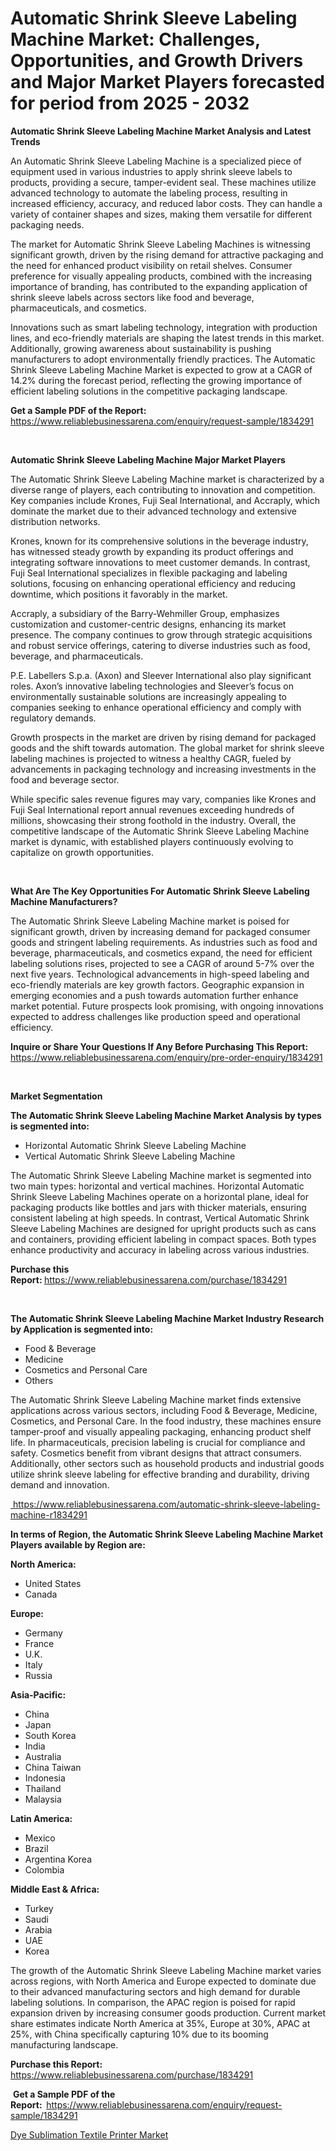 <p><h1>Automatic Shrink Sleeve Labeling Machine Market: Challenges, Opportunities, and Growth Drivers and Major Market Players forecasted for period from 2025 - 2032</h1></p><p><strong>Automatic Shrink Sleeve Labeling Machine Market Analysis and Latest Trends</strong></p>
<p><p>An Automatic Shrink Sleeve Labeling Machine is a specialized piece of equipment used in various industries to apply shrink sleeve labels to products, providing a secure, tamper-evident seal. These machines utilize advanced technology to automate the labeling process, resulting in increased efficiency, accuracy, and reduced labor costs. They can handle a variety of container shapes and sizes, making them versatile for different packaging needs.</p><p>The market for Automatic Shrink Sleeve Labeling Machines is witnessing significant growth, driven by the rising demand for attractive packaging and the need for enhanced product visibility on retail shelves. Consumer preference for visually appealing products, combined with the increasing importance of branding, has contributed to the expanding application of shrink sleeve labels across sectors like food and beverage, pharmaceuticals, and cosmetics.</p><p>Innovations such as smart labeling technology, integration with production lines, and eco-friendly materials are shaping the latest trends in this market. Additionally, growing awareness about sustainability is pushing manufacturers to adopt environmentally friendly practices. The Automatic Shrink Sleeve Labeling Machine Market is expected to grow at a CAGR of 14.2% during the forecast period, reflecting the growing importance of efficient labeling solutions in the competitive packaging landscape.</p></p>
<p><strong>Get a Sample PDF of the Report:&nbsp;</strong> <a href="https://www.reliablebusinessarena.com/enquiry/request-sample/1834291?utm_campaign=2259&utm_medium=2&utm_source=Github&utm_content=ia&utm_term=22022025&utm_id=automatic-shrink-sleeve-labeling-machine">https://www.reliablebusinessarena.com/enquiry/request-sample/1834291</a></p>
<p>&nbsp;</p>
<p><strong>Automatic Shrink Sleeve Labeling Machine Major Market Players</strong></p>
<p><p>The Automatic Shrink Sleeve Labeling Machine market is characterized by a diverse range of players, each contributing to innovation and competition. Key companies include Krones, Fuji Seal International, and Accraply, which dominate the market due to their advanced technology and extensive distribution networks.</p><p>Krones, known for its comprehensive solutions in the beverage industry, has witnessed steady growth by expanding its product offerings and integrating software innovations to meet customer demands. In contrast, Fuji Seal International specializes in flexible packaging and labeling solutions, focusing on enhancing operational efficiency and reducing downtime, which positions it favorably in the market.</p><p>Accraply, a subsidiary of the Barry-Wehmiller Group, emphasizes customization and customer-centric designs, enhancing its market presence. The company continues to grow through strategic acquisitions and robust service offerings, catering to diverse industries such as food, beverage, and pharmaceuticals.</p><p>P.E. Labellers S.p.a. (Axon) and Sleever International also play significant roles. Axon’s innovative labeling technologies and Sleever’s focus on environmentally sustainable solutions are increasingly appealing to companies seeking to enhance operational efficiency and comply with regulatory demands.</p><p>Growth prospects in the market are driven by rising demand for packaged goods and the shift towards automation. The global market for shrink sleeve labeling machines is projected to witness a healthy CAGR, fueled by advancements in packaging technology and increasing investments in the food and beverage sector.</p><p>While specific sales revenue figures may vary, companies like Krones and Fuji Seal International report annual revenues exceeding hundreds of millions, showcasing their strong foothold in the industry. Overall, the competitive landscape of the Automatic Shrink Sleeve Labeling Machine market is dynamic, with established players continuously evolving to capitalize on growth opportunities.</p></p>
<p>&nbsp;</p>
<p><strong>What Are The Key Opportunities For Automatic Shrink Sleeve Labeling Machine Manufacturers?</strong></p>
<p><p>The Automatic Shrink Sleeve Labeling Machine market is poised for significant growth, driven by increasing demand for packaged consumer goods and stringent labeling requirements. As industries such as food and beverage, pharmaceuticals, and cosmetics expand, the need for efficient labeling solutions rises, projected to see a CAGR of around 5-7% over the next five years. Technological advancements in high-speed labeling and eco-friendly materials are key growth factors. Geographic expansion in emerging economies and a push towards automation further enhance market potential. Future prospects look promising, with ongoing innovations expected to address challenges like production speed and operational efficiency.</p></p>
<p><strong>Inquire or Share Your Questions If Any Before Purchasing This Report:</strong> <a href="https://www.reliablebusinessarena.com/enquiry/pre-order-enquiry/1834291?utm_campaign=2259&utm_medium=2&utm_source=Github&utm_content=ia&utm_term=22022025&utm_id=automatic-shrink-sleeve-labeling-machine">https://www.reliablebusinessarena.com/enquiry/pre-order-enquiry/1834291</a></p>
<p>&nbsp;</p>
<p><strong>Market Segmentation</strong></p>
<p><strong>The Automatic Shrink Sleeve Labeling Machine Market Analysis by types is segmented into:</strong></p>
<p><ul><li>Horizontal Automatic Shrink Sleeve Labeling Machine</li><li>Vertical Automatic Shrink Sleeve Labeling Machine</li></ul></p>
<p><p>The Automatic Shrink Sleeve Labeling Machine market is segmented into two main types: horizontal and vertical machines. Horizontal Automatic Shrink Sleeve Labeling Machines operate on a horizontal plane, ideal for packaging products like bottles and jars with thicker materials, ensuring consistent labeling at high speeds. In contrast, Vertical Automatic Shrink Sleeve Labeling Machines are designed for upright products such as cans and containers, providing efficient labeling in compact spaces. Both types enhance productivity and accuracy in labeling across various industries.</p></p>
<p><strong>Purchase this Report:&nbsp;</strong><a href="https://www.reliablebusinessarena.com/purchase/1834291?utm_campaign=2259&utm_medium=2&utm_source=Github&utm_content=ia&utm_term=22022025&utm_id=automatic-shrink-sleeve-labeling-machine">https://www.reliablebusinessarena.com/purchase/1834291</a></p>
<p>&nbsp;</p>
<p><strong>The Automatic Shrink Sleeve Labeling Machine Market Industry Research by Application is segmented into:</strong></p>
<p><ul><li>Food & Beverage</li><li>Medicine</li><li>Cosmetics and Personal Care</li><li>Others</li></ul></p>
<p><p>The Automatic Shrink Sleeve Labeling Machine market finds extensive applications across various sectors, including Food & Beverage, Medicine, Cosmetics, and Personal Care. In the food industry, these machines ensure tamper-proof and visually appealing packaging, enhancing product shelf life. In pharmaceuticals, precision labeling is crucial for compliance and safety. Cosmetics benefit from vibrant designs that attract consumers. Additionally, other sectors such as household products and industrial goods utilize shrink sleeve labeling for effective branding and durability, driving demand and innovation.</p></p>
<p><a href="https://www.reliablebusinessarena.com/automatic-shrink-sleeve-labeling-machine-r1834291?utm_campaign=2259&utm_medium=2&utm_source=Github&utm_content=ia&utm_term=22022025&utm_id=automatic-shrink-sleeve-labeling-machine">&nbsp;https://www.reliablebusinessarena.com/automatic-shrink-sleeve-labeling-machine-r1834291</a></p>
<p><strong>In terms of Region, the Automatic Shrink Sleeve Labeling Machine Market Players available by Region are:</strong></p>
<p>
    <p> <strong> North America: </strong>
        <ul>
            <li>United States</li>
            <li>Canada</li>
        </ul>
        </p> 
    <p> <strong> Europe: </strong>
        <ul>
            <li>Germany</li>
            <li>France</li>
            <li>U.K.</li>
            <li>Italy</li>
            <li>Russia</li>
        </ul>
        </p> 
    <p> <strong> Asia-Pacific: </strong>
        <ul>
            <li>China</li>
            <li>Japan</li>
            <li>South Korea</li>
            <li>India</li>
            <li>Australia</li>
            <li>China Taiwan</li>
            <li>Indonesia</li>
            <li>Thailand</li>
            <li>Malaysia</li>
        </ul>
        </p> 
    <p> <strong> Latin America: </strong>
        <ul>
            <li>Mexico</li>
            <li>Brazil</li>
            <li>Argentina Korea</li>
            <li>Colombia</li>
        </ul>
        </p> 
    <p> <strong> Middle East & Africa: </strong>
        <ul>
            <li>Turkey</li>
            <li>Saudi</li>
            <li>Arabia</li>
            <li>UAE</li>
            <li>Korea</li>
        </ul>
    </p>
    </p>
<p><p>The growth of the Automatic Shrink Sleeve Labeling Machine market varies across regions, with North America and Europe expected to dominate due to their advanced manufacturing sectors and high demand for durable labeling solutions. In comparison, the APAC region is poised for rapid expansion driven by increasing consumer goods production. Current market share estimates indicate North America at 35%, Europe at 30%, APAC at 25%, with China specifically capturing 10% due to its booming manufacturing landscape.</p></p>
<p><strong>Purchase this Report: </strong><a href="https://www.reliablebusinessarena.com/purchase/1834291?utm_campaign=2259&utm_medium=2&utm_source=Github&utm_content=ia&utm_term=22022025&utm_id=automatic-shrink-sleeve-labeling-machine">https://www.reliablebusinessarena.com/purchase/1834291</a></p>
<p>&nbsp;<strong>Get a Sample PDF of the Report:&nbsp;&nbsp;</strong><a href="https://www.reliablebusinessarena.com/enquiry/request-sample/1834291?utm_campaign=2259&utm_medium=2&utm_source=Github&utm_content=ia&utm_term=22022025&utm_id=automatic-shrink-sleeve-labeling-machine">https://www.reliablebusinessarena.com/enquiry/request-sample/1834291</a></p>
<p><strong></strong></p>
<p><p><a href="https://github.com/sherikacas30/Market-Research-Report-List-1/blob/main/dye-sublimation-textile-printer-market.md?utm_campaign=2259&utm_medium=2&utm_source=Github&utm_content=ia&utm_term=22022025&utm_id=automatic-shrink-sleeve-labeling-machine">Dye Sublimation Textile Printer Market</a></p></p>